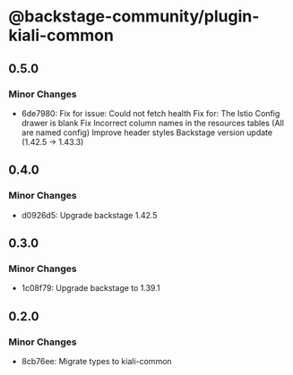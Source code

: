 # @backstage-community/plugin-kiali-common

## 0.5.0

### Minor Changes

- 6de7980: Fix for issue: Could not fetch health
  Fix for: The Istio Config drawer is blank
  Fix Incorrect column names in the resources tables (All are named config)
  Improve header styles
  Backstage version update (1.42.5 -> 1.43.3)

## 0.4.0

### Minor Changes

- d0926d5: Upgrade backstage 1.42.5

## 0.3.0

### Minor Changes

- 1c08f79: Upgrade backstage to 1.39.1

## 0.2.0

### Minor Changes

- 8cb76ee: Migrate types to kiali-common
